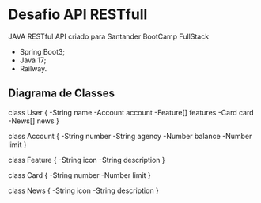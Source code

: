 # Desafio API RESTfull
JAVA RESTful API criado para Santander BootCamp FullStack

- Spring Boot3;
- Java 17;
- Railway.


## Diagrama de Classes


  class User {
    -String name
    -Account account
    -Feature[] features
    -Card card
    -News[] news
  }

  class Account {
    -String number
    -String agency
    -Number balance
    -Number limit
  }

  class Feature {
    -String icon
    -String description
  }

  class Card {
    -String number
    -Number limit
  }

  class News {
    -String icon
    -String description
  }

  
